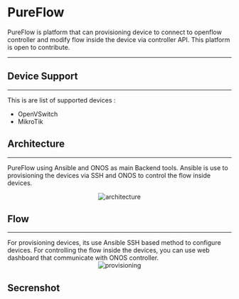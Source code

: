 # **Pure**Flow

PureFlow is platform that can provisioning device to connect to openflow controller and modify flow inside the device via controller API. This platform is open to contribute.

---
## **Device Support**
---
This is are list of supported devices :
- OpenVSwitch
- MikroTik

## **Architecture**
---
PureFlow using Ansible and ONOS as main Backend tools. Ansible is use to provisioning the devices via SSH and ONOS to control the flow inside devices.

<span style="display:block;text-align:center">![architecture](https://raw.githubusercontent.com/zufardhiyaulhaq/PureFlow/master/assets/architecture.png)</span>

## **Flow**
---
For provisioning devices, its use Ansible SSH based method to configure devices. For controlling the flow inside the devices, you can use web dashboard that communicate with ONOS controller.
<span style="display:block;text-align:center">![provisioning](https://raw.githubusercontent.com/zufardhiyaulhaq/PureFlow/master/assets/provisioning.png)</span>

## **Secrenshot**